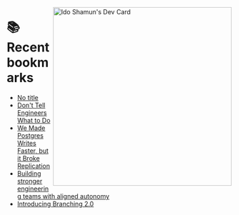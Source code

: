 <a href="https://app.daily.dev/idoshamun"><img src="https://api.daily.dev/devcards/v2/28849d86070e4c099c877ab6837c61f0.png?type=default&r=auy" align="right" width="400" alt="Ido Shamun's Dev Card"/></a>

# 📚 Recent bookmarks
<!-- BOOKMARKS:START -->
- [No title](https://app.daily.dev/posts/STTtxq0QK?utm_source=rss&utm_medium=bookmarks&utm_campaign=28849d86070e4c099c877ab6837c61f0)
- [Don&#39;t Tell Engineers What to Do](https://app.daily.dev/posts/xYywV4XT6?utm_source=rss&utm_medium=bookmarks&utm_campaign=28849d86070e4c099c877ab6837c61f0)
- [We Made Postgres Writes Faster, but it Broke Replication](https://app.daily.dev/posts/qGOLhdaq0?utm_source=rss&utm_medium=bookmarks&utm_campaign=28849d86070e4c099c877ab6837c61f0)
- [Building stronger engineering teams with aligned autonomy](https://app.daily.dev/posts/j7cJAGo5l?utm_source=rss&utm_medium=bookmarks&utm_campaign=28849d86070e4c099c877ab6837c61f0)
- [Introducing Branching 2.0](https://app.daily.dev/posts/UqVz3YlFo?utm_source=rss&utm_medium=bookmarks&utm_campaign=28849d86070e4c099c877ab6837c61f0)
<!-- BOOKMARKS:END -->
